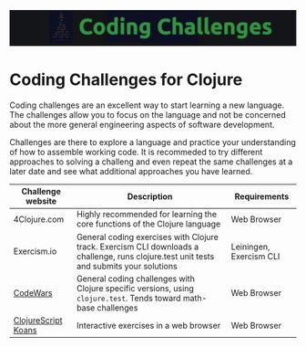 ![Clojure coding challenges](/images/clojure-code-challenges.png)

# Coding Challenges for Clojure
Coding challenges are an excellent way to start learning a new language.  The challenges allow you to focus on the language and not be concerned about the more general engineering aspects of software development.

Challenges are there to explore a language and practice your understanding of how to assemble working code.  It is recommeded to try different approaches to solving a challeng and even repeat the same challenges at a later date and see what additional approaches you have learned.


| Challenge website                                     | Description                                                                                                                              | Requirements            |
|-------------------------------------------------------|------------------------------------------------------------------------------------------------------------------------------------------|-------------------------|
| 4Clojure.com                                          | Highly recommended for learning the core functions of the Clojure language                                                               | Web Browser             |
| Exercism.io                                           | General coding exercises with Clojure track. Exercism CLI downloads a challenge, runs clojure.test unit tests and submits your solutions | Leiningen, Exercism CLI |
| [CodeWars](https://www.codewars.com/)                 | General coding challenges with Clojure specific versions, using `clojure.test`. Tends toward math-base challenges                        | Web Browser             |
| [ClojureScript Koans](http://clojurescriptkoans.com/) | Interactive exercises in a web browser                                                                                                   | Web Browser             |
